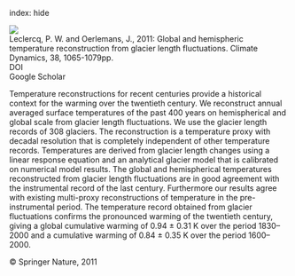 index: hide

<div class="Citation">
    <div class="Citation-thumb CitationThumb-linked"  data-href="https://doi.org/10.1007/s00382-011-1145-7">
      <img src="https://static.claimspace.cloud/climate-study-static/refs/thumbs/10/Leclercq_and_Oerlemans_2011-thumb.png" />
    </div>

  <div class="Citation-body">
    <div class="Citation-text">Leclercq, P. W.   and Oerlemans, J., 2011: Global and hemispheric temperature reconstruction from glacier length fluctuations. <span class="Article-journal">Climate Dynamics, </span><span class="Article-volume"> 38, </span>1065-1079pp.</div>
    <div class="Citation-links">
      <div class="CitationLink" data-href="https://doi.org/10.1007/s00382-011-1145-7">
        <div class="CitationLink-icon CitationLink-Doi"></div>
        <div class="CitationLink-text">DOI</div>
      </div>
      <div class="CitationLink" data-href="https://scholar.google.com/scholar?q=10.1007/s00382-011-1145-7">
        <div class="CitationLink-icon CitationLink-Scholar"></div>
        <div class="CitationLink-text">Google Scholar</div>
      </div>
    </div>
  </div>
</div>

Temperature reconstructions for recent centuries provide a historical context for the warming over the twentieth century. We reconstruct annual averaged surface temperatures of the past 400 years on hemispherical and global scale from glacier length fluctuations. We use the glacier length records of 308 glaciers. The reconstruction is a temperature proxy with decadal resolution that is completely independent of other temperature records. Temperatures are derived from glacier length changes using a linear response equation and an analytical glacier model that is calibrated on numerical model results. The global and hemispherical temperatures reconstructed from glacier length fluctuations are in good agreement with the instrumental record of the last century. Furthermore our results agree with existing multi-proxy reconstructions of temperature in the pre-instrumental period. The temperature record obtained from glacier fluctuations confirms the pronounced warming of the twentieth century, giving a global cumulative warming of 0.94 ± 0.31 K over the period 1830–2000 and a cumulative warming of 0.84 ± 0.35 K over the period 1600–2000.

<div class="Citation-copy">
&copy; Springer Nature, 2011
</div>